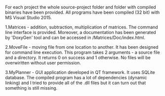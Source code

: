 For each project the whole source-project folder and folder with compiled binaries have been provided. All programs have been compiled  (32 bit) with MS Visual Studio 2015.

1.Matrices - addition, subtraction, multiplication of matrices. The command line interface is provided. Moreover, a documentation has been generated by 'DoxyGen' tool and can be accessed in /Matrices/Doc/index.html.

2.MoveFile - moving file from one location to another. It has been designed for command line execution. This program takes 2 arguments - a source file and a directory. It returns 0 on success and 1 otherwise. No files will be overwiritten without user permission.

3.MyPlanner - GUI application developed in QT framework. It uses SQLite database. The compiled program has a lot of dependencies (dynamic linking) and I tried to provide all of the .dll files but it can turn out that something is still missing.
